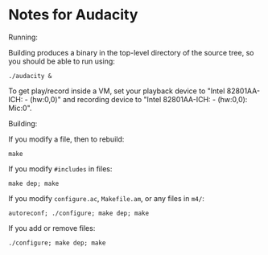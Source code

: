 Notes for Audacity
==================

Running:

Building produces a binary in the top-level directory of the source tree, so you should be able to run using:

    ./audacity &

To get play/record inside a VM, set your playback device to "Intel 82801AA-ICH: - (hw:0,0)" and recording device to "Intel 82801AA-ICH: - (hw:0,0): Mic:0".

Building:

If you modify a file, then to rebuild:

    make

If you modify `#includes` in files:

    make dep; make

If you modify `configure.ac`, `Makefile.am`, or any files in `m4/`:

    autoreconf; ./configure; make dep; make

If you add or remove files:

    ./configure; make dep; make
